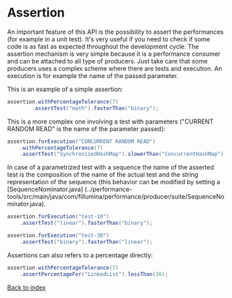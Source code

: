 # Assertion

An important feature of this API is the possibility to assert the performances
(for example in a unit test).
It's very useful if you need to check if some code is as fast as expected
throughout the development cycle. The assertion mechanism is very simple
because it is a performance consumer and can be attached to all type of producers.
Just take care that some producers uses a complex scheme where there are tests
and execution. An execution is for example the name of the passed parameter.

This is an example of a simple assertion:
```java
assertion.withPercentageTolerance(7)
        .assertTest("math").fasterThan("binary");
```

This is a more complex one involving a test with parameters
("CURRENT RANDOM READ" is the name of the parameter passed):
```java
assertion.forExecution("CONCURRENT RANDOM READ")
    .withPercentageTolerance(7)
    .assertTest("SynchronizedHashMap").slowerThan("ConcurrentHashMap");
```

In case of a parametrized test with a sequence the name of the asserted test
is the composition of the name of the actual test and the string representation
of the sequence (this behavior can be modified by setting a
[SequenceNominator.java]
(../performance-tools/src/main/java/com/fillumina/performance/producer/suite/SequenceNominator.java).
```java
assertion.forExecution("test-10")
    .assertTest("linear").fasterThan("binary");

assertion.forExecution("test-30")
    .assertTest("binary").fasterThan("linear");
```


Assertions can also refers to a percentage directly:
```java
assertion.withPercentageTolerance(7)
    .assertPercentageFor("LinkedList").lessThan(30);
```


[Back to index](documentation_index.md)